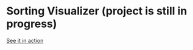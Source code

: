 # Sorting Visualizer (project is still in progress)

[See it in action](https://sadanandpai.github.io/sort-visualizer/dist/)
